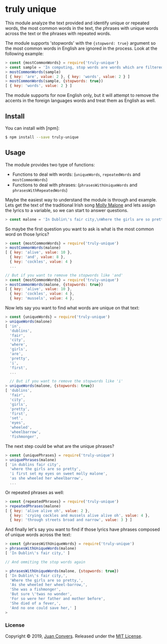 # truly unique

This module analyze the text provided and identify unique or repeated words, the most common words in the text, the phrases with unique words across the text or the phrases with repeated words.

The module supports 'stopwords' with the `{stopword: true}` argument so the most common words in English are ignored in the process. Look at the following example:

```js
> const {mostCommonWords} = require('truly-unique')
> const sample = 'In computing, stop words are words which are filtered out before or after processing of natural language data'
> mostCommonWords(sample)
[ { key: 'are', value: 2 }, { key: 'words', value: 2 } ]
> mostCommonWords(sample, {stopwords: true})
[ { key: 'words', value: 2 } ]
```

The module supports for now English only, but it will attempt to remove the accents in the foreign languages words and treat them as English as well.

## Install

You can install with [npm]:

```sh
$ npm install --save truly-unique
```

## Usage

The module provides two type of functions:
* Functions to deal with words: (`uniqueWords`, `repeatedWords` and `mostCommonWords`)
* Functions to deal with phrases: (`phrasesWithUniqueWords` and `phrasesWithRepeatedWords`)

Maybe the easiest way to understand the module is through and example. Lets get the text of the traditional Irish song [Molly Malone](https://en.wikipedia.org/wiki/Molly_Malone) and lets assign the lyrics to a variable, so we can start to answer questions.

```js
> const malone = 'In Dublin\'s fair city,\nWhere the girls are so pretty,\nI first set my eyes on sweet Molly Malone,\nAs she wheeled her wheel-barrow,\nThrough streets broad and narrow,\nCrying, "Cockles and mussels, alive, alive, oh!"\n"Alive, alive, oh,\nAlive, alive, oh,"\nCrying "Cockles and mussels, alive, alive, oh".\nShe was a fishmonger\nBut sure \'twas no wonder\nFor so were her father and mother before\nAnd they each wheel\'d their barrow\nThrough streets broad and narrow\nCrying "Cockles and mussels alive, alive oh!"\nShe died of a fever,\nAnd no one could save her,\nAnd that was the end of sweet Molly Malone.\nBut her ghost wheels her barrow,\nThrough streets broad and narrow,\nCrying, "Cockles and mussels, alive, alive, oh!"'
```

So maybe the first question you want to ask is what is the most common word on those lyrics?

```js
> const {mostCommonWords} = require('truly-unique')
> mostCommonWords(malone)
[ { key: 'alive', value: 10 },
  { key: 'and', value: 8 },
  { key: 'cockles', value: 4 }
  ...

// But if you want to remove the stopwords like 'and'
> const {mostCommonWords} = require('truly-unique')
> mostCommonWords(malone, {stopwords: true})
[ { key: 'alive', value: 10 },
  { key: 'cockles', value: 4 },
  { key: 'mussels', value: 4 },

```

Now lets say you want to find what words are unique on that text:

```js
> const {uniqueWords} = require('truly-unique')
> uniqueWords(malone)
[ 'in',
  'dublins',
  'fair',
  'city',
  'where',
  'girls',
  'are',
  'pretty',
  'i',
  'first',
  ...

  // But if you want to remove the stopwords like 'i'
> uniqueWords(malone, {stopwords: true})
[ 'dublins',
  'fair',
  'city',
  'girls',
  'pretty',
  'first',
  'set',
  'eyes',
  'wheeled',
  'wheelbarrow',
  'fishmonger',

```

The next step could be what are the unique phrases?

```js
> const {uniquePhrases} = require('truly-unique')
> uniquePhrases(malone)
[ 'in dublins fair city',
  'where the girls are so pretty',
  'i first set my eyes on sweet molly malone',
  'as she wheeled her wheelbarrow',
  ...

```

Or repeated phrases as well:

```js
> const {repeatedPhrases} = require('truly-unique')
> repeatedPhrases(malone)
[ { key: 'alive alive oh', value: 2 },
  { key: 'crying cockles and mussels alive alive oh', value: 4 },
  { key: 'through streets broad and narrow', value: 3 } ]

```

And finally let's say you want to find if those lyrics have phrases composed of unique words across the text:

```js
> const {phrasesWithUniqueWords} = require('truly-unique')
> phrasesWithUniqueWords(malone)
[ 'In Dublin\'s fair city,' ]

// And ommiting the stop words again

> phrasesWithUniqueWords(malone, {stopwords: true})
[ 'In Dublin\'s fair city,',
  'Where the girls are so pretty,',
  'As she wheeled her wheel-barrow,',
  'She was a fishmonger',
  'But sure \'twas no wonder',
  'For so were her father and mother before',
  'She died of a fever,',
  'And no one could save her,' ]
>
```

### License

Copyright © 2019, [Juan Convers](https://juanconvers.com/).
Released under the [MIT License](LICENSE).
